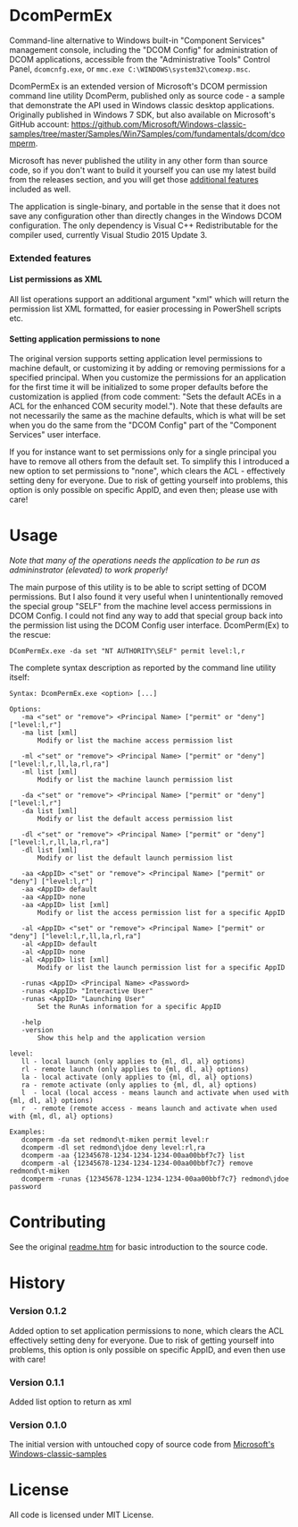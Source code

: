 DcomPermEx
====

Command-line alternative to Windows built-in "Component Services" management console,
including the "DCOM Config" for administration of DCOM applications, accessible from
the "Administrative Tools" Control Panel, `dcomcnfg.exe`, or
`mmc.exe C:\WINDOWS\system32\comexp.msc`.

DcomPermEx is an extended version of Microsoft's DCOM permission command line utility DcomPerm,
published only as source code - a sample that demonstrate the API used in Windows
classic desktop applications. Originally published in Windows 7 SDK, but also
available on Microsoft's GitHub account: https://github.com/Microsoft/Windows-classic-samples/tree/master/Samples/Win7Samples/com/fundamentals/dcom/dcomperm.

Microsoft has never published the utility in any other form than source code,
so if you don't want to build it yourself you can use my latest build from the
releases section, and you will get those [additional features](#extended-features) included as well.

The application is single-binary, and portable in the sense that it does not save any
configuration other than directly changes in the Windows DCOM configuration.
The only dependency is Visual C++ Redistributable for the compiler used, currently
Visual Studio 2015 Update 3.

### Extended features

#### List permissions as XML

All list operations support an additional argument "xml" which will return the permission
list XML formatted, for easier processing in PowerShell scripts etc.

#### Setting application permissions to none

The original version supports setting application level permissions to machine default,
or customizing it by adding or removing permissions for a specified principal. When you
customize the permissions for an application for the first time it will be initialized
to some proper defaults before the customization is applied (from code comment: "Sets
the default ACEs in a ACL for the enhanced COM security model."). Note that these defaults
are not necessarily the same as the machine defaults, which is what will be set when you
do the same from the "DCOM Config" part of the "Component Services" user interface.

If you for instance want to set permissions only for a single principal you have to
remove all others from the default set. To simplify this I introduced a new option to set
permissions to "none", which clears the ACL - effectively setting deny for everyone.
Due to risk of getting yourself into problems, this option is only possible on specific AppID,
and even then; please use with care!

Usage
=====

*Note that many of the operations needs the application to be run as admininstrator (elevated) to work properly!*

The main purpose of this utility is to be able to script setting of DCOM permissions.
But I also found it very useful when I unintentionally removed the special group "SELF"
from the machine level access permissions in DCOM Config. I could not find any way
to add that special group back into the permission list using the DCOM Config user
interface. DcomPerm(Ex) to the rescue:

`DComPermEx.exe -da set "NT AUTHORITY\SELF" permit level:l,r`

The complete syntax description as reported by the command line utility itself:
 
```
Syntax: DcomPermEx.exe <option> [...]

Options:
   -ma <"set" or "remove"> <Principal Name> ["permit" or "deny"] ["level:l,r"]
   -ma list [xml]
       Modify or list the machine access permission list

   -ml <"set" or "remove"> <Principal Name> ["permit" or "deny"] ["level:l,r,ll,la,rl,ra"]
   -ml list [xml]
       Modify or list the machine launch permission list

   -da <"set" or "remove"> <Principal Name> ["permit" or "deny"] ["level:l,r"]
   -da list [xml]
       Modify or list the default access permission list

   -dl <"set" or "remove"> <Principal Name> ["permit" or "deny"] ["level:l,r,ll,la,rl,ra"]
   -dl list [xml]
       Modify or list the default launch permission list

   -aa <AppID> <"set" or "remove"> <Principal Name> ["permit" or "deny"] ["level:l,r"]
   -aa <AppID> default
   -aa <AppID> none
   -aa <AppID> list [xml]
       Modify or list the access permission list for a specific AppID

   -al <AppID> <"set" or "remove"> <Principal Name> ["permit" or "deny"] ["level:l,r,ll,la,rl,ra"]
   -al <AppID> default
   -al <AppID> none
   -al <AppID> list [xml]
       Modify or list the launch permission list for a specific AppID

   -runas <AppID> <Principal Name> <Password>
   -runas <AppID> "Interactive User"
   -runas <AppID> "Launching User"
       Set the RunAs information for a specific AppID

   -help
   -version
       Show this help and the application version

level:
   ll - local launch (only applies to {ml, dl, al} options)  
   rl - remote launch (only applies to {ml, dl, al} options)  
   la - local activate (only applies to {ml, dl, al} options)  
   ra - remote activate (only applies to {ml, dl, al} options)  
   l  - local (local access - means launch and activate when used with {ml, dl, al} options)  
   r  - remote (remote access - means launch and activate when used with {ml, dl, al} options)  

Examples:
   dcomperm -da set redmond\t-miken permit level:r
   dcomperm -dl set redmond\jdoe deny level:rl,ra
   dcomperm -aa {12345678-1234-1234-1234-00aa00bbf7c7} list
   dcomperm -al {12345678-1234-1234-1234-00aa00bbf7c7} remove redmond\t-miken
   dcomperm -runas {12345678-1234-1234-1234-00aa00bbf7c7} redmond\jdoe password
```

Contributing
============

See the original [readme.htm](http://htmlpreview.github.io/?https://github.com/albertony/dcompermex/blob/master/readme.htm)
for basic introduction to the source code.

History
=======

### Version 0.1.2

Added option to set application permissions to none, which clears the ACL effectively setting deny for everyone.
Due to risk of getting yourself into problems, this option is only possible on specific AppID, and
even then use with care!

### Version 0.1.1

Added list option to return as xml

### Version 0.1.0

The initial version with untouched copy of source code from [Microsoft's Windows-classic-samples](https://github.com/Microsoft/Windows-classic-samples/tree/master/Samples/Win7Samples/com/fundamentals/dcom/dcomperm)

License
=======

All code is licensed under MIT License.

